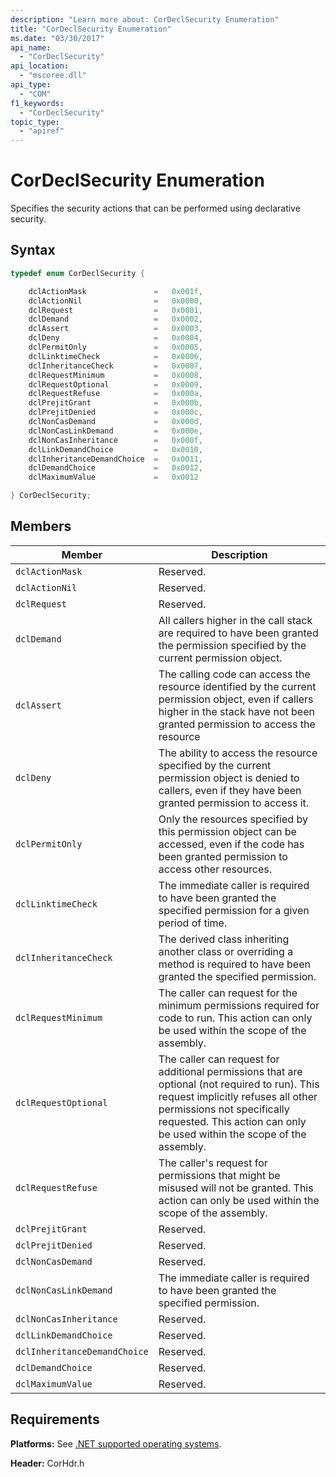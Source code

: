 ```yaml
---
description: "Learn more about: CorDeclSecurity Enumeration"
title: "CorDeclSecurity Enumeration"
ms.date: "03/30/2017"
api_name:
  - "CorDeclSecurity"
api_location:
  - "mscoree.dll"
api_type:
  - "COM"
f1_keywords:
  - "CorDeclSecurity"
topic_type:
  - "apiref"
---
```

# CorDeclSecurity Enumeration

Specifies the security actions that can be performed using declarative security.

## Syntax

```cpp
typedef enum CorDeclSecurity {

    dclActionMask               =   0x001f,
    dclActionNil                =   0x0000,
    dclRequest                  =   0x0001,
    dclDemand                   =   0x0002,
    dclAssert                   =   0x0003,
    dclDeny                     =   0x0004,
    dclPermitOnly               =   0x0005,
    dclLinktimeCheck            =   0x0006,
    dclInheritanceCheck         =   0x0007,
    dclRequestMinimum           =   0x0008,
    dclRequestOptional          =   0x0009,
    dclRequestRefuse            =   0x000a,
    dclPrejitGrant              =   0x000b,
    dclPrejitDenied             =   0x000c,
    dclNonCasDemand             =   0x000d,
    dclNonCasLinkDemand         =   0x000e,
    dclNonCasInheritance        =   0x000f,
    dclLinkDemandChoice         =   0x0010,
    dclInheritanceDemandChoice  =   0x0011,
    dclDemandChoice             =   0x0012,
    dclMaximumValue             =   0x0012

} CorDeclSecurity;
```

## Members

| Member | Description |
|------------|-----------------|
| `dclActionMask` | Reserved. |
| `dclActionNil` | Reserved. |
| `dclRequest` | Reserved. |
| `dclDemand` | All callers higher in the call stack are required to have been granted the permission specified by the current permission object. |
| `dclAssert` |The calling code can access the resource identified by the current permission object, even if callers higher in the stack have not been granted permission to access the resource|
| `dclDeny` | The ability to access the resource specified by the current permission object is denied to callers, even if they have been granted permission to access it. |
| `dclPermitOnly` | Only the resources specified by this permission object can be accessed, even if the code has been granted permission to access other resources. |
| `dclLinktimeCheck` | The immediate caller is required to have been granted the specified permission for a given period of time. |
| `dclInheritanceCheck` | The derived class inheriting another class or overriding a method is required to have been granted the specified permission. |
| `dclRequestMinimum` | The caller can request for the minimum permissions required for code to run. This action can only be used within the scope of the assembly. |
| `dclRequestOptional` | The caller can request for additional permissions that are optional (not required to run). This request implicitly refuses all other permissions not specifically requested. This action can only be used within the scope of the assembly. |
| `dclRequestRefuse` | The caller's request for permissions that might be misused will not be granted. This action can only be used within the scope of the assembly. |
| `dclPrejitGrant` | Reserved. |
| `dclPrejitDenied` | Reserved. |
| `dclNonCasDemand` | Reserved. |
| `dclNonCasLinkDemand` | The immediate caller is required to have been granted the specified permission. |
| `dclNonCasInheritance` | Reserved. |
| `dclLinkDemandChoice` | Reserved. |
| `dclInheritanceDemandChoice` | Reserved. |
| `dclDemandChoice` | Reserved. |
| `dclMaximumValue` | Reserved. |

## Requirements

 **Platforms:** See [.NET supported operating systems](https://github.com/dotnet/core/blob/main/os-lifecycle-policy.md).

 **Header:** CorHdr.h
